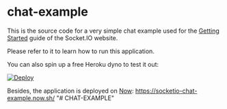 # chat-example

This is the source code for a very simple chat example used for
the [Getting Started](http://socket.io/get-started/chat/) guide
of the Socket.IO website.

Please refer to it to learn how to run this application.

You can also spin up a free Heroku dyno to test it out:

[![Deploy](https://www.herokucdn.com/deploy/button.png)](https://heroku.com/deploy?template=https://github.com/socketio/chat-example)

Besides, the application is deployed on [Now](https://zeit.co/now): https://socketio-chat-example.now.sh/
"# CHAT-EXAMPLE" 

